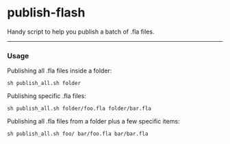 # publish-flash
Handy script to help you publish a batch of .fla files.

---
### Usage

Publishing all .fla files inside a folder:
	
    sh publish_all.sh folder
	
Publishing specific .fla files:
	
    sh publish_all.sh folder/foo.fla folder/bar.fla

Publishing all .fla files from a folder plus a few specific items:

	sh publish_all.sh foo/ bar/foo.fla bar/bar.fla